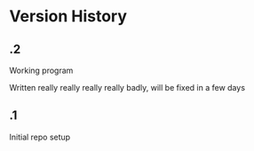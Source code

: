 # Version History

## .2
Working program

Written really really really really badly, will be fixed in a few days

## .1
Initial repo setup